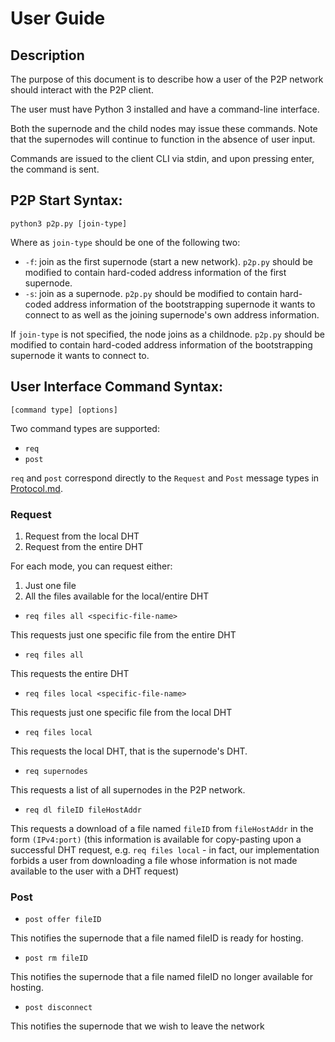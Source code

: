 # User Guide

## Description

The purpose of this document is to describe how a user of the P2P network should interact with the P2P client.

The user must have Python 3 installed and have a command-line interface.

Both the supernode and the child nodes may issue these commands. Note that the supernodes will continue to function in the absence of user input.

Commands are issued to the client CLI via stdin, and upon pressing enter, the command is sent.

## P2P Start Syntax:

`python3 p2p.py [join-type]`

Where as `join-type` should be one of the following two:

* `-f`: join as the first supernode (start a new network). `p2p.py` should be modified to contain hard-coded address information of the first supernode.
* `-s`: join as a supernode. `p2p.py` should be modified to contain hard-coded address information of the bootstrapping supernode it wants to connect to as well as the joining supernode's own address information.

If `join-type` is not specified, the node joins as a childnode. `p2p.py` should be modified to contain hard-coded address information of the bootstrapping supernode it wants to connect to.

## User Interface Command Syntax:

`[command type] [options]`

Two command types are supported:
- `req`
- `post`

`req` and `post` correspond directly to the `Request` and `Post` message types in [Protocol.md](./Protocol.md).

### Request


1. Request from the local DHT 
2. Request from the entire DHT

For each mode, you can request either:

1. Just one file 
2. All the files available for the local/entire DHT


- `req files all <specific-file-name>`

This requests just one specific file from the entire DHT

- `req files all`

This requests the entire DHT

- `req files local <specific-file-name>`

This requests just one specific file from the local DHT

- `req files local`

This requests the local DHT, that is the supernode's DHT.


- `req supernodes`

This requests a list of all supernodes in the P2P network.

- `req dl fileID fileHostAddr`

This requests a download of a file named `fileID` from `fileHostAddr` in the form `(IPv4:port)` (this information is available for copy-pasting upon a successful DHT request, e.g. `req files local` - in fact, our implementation forbids a user from downloading a file whose information is not made available to the user with a DHT request)

### Post

- `post offer fileID`

This notifies the supernode that a file named fileID is ready for hosting.

- `post rm fileID`

This notifies the supernode that a file named fileID no longer available for hosting.

- `post disconnect`

This notifies the supernode that we wish to leave the network
